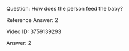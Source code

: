 Question: How does the person feed the baby?

Reference Answer: 2

Video ID: 3759139293

Answer: 2

